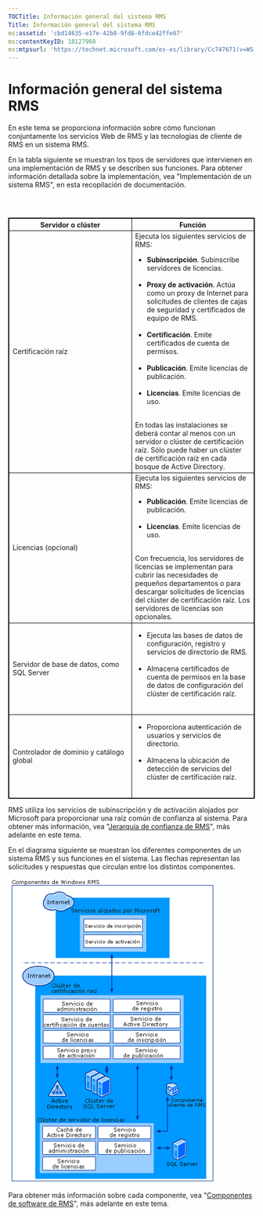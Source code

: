 ```yaml
---
TOCTitle: Información general del sistema RMS
Title: Información general del sistema RMS
ms:assetid: 'cbd14635-e17e-42b8-9fd8-6fdce42ffe07'
ms:contentKeyID: 18127960
ms:mtpsurl: 'https://technet.microsoft.com/es-es/library/Cc747671(v=WS.10)'
---
```


Información general del sistema RMS
===================================

En este tema se proporciona información sobre cómo funcionan conjuntamente los servicios Web de RMS y las tecnologías de cliente de RMS en un sistema RMS.

En la tabla siguiente se muestran los tipos de servidores que intervienen en una implementación de RMS y se describen sus funciones. Para obtener información detallada sobre la implementación, vea "Implementación de un sistema RMS", en esta recopilación de documentación.

###  

 
<p> </p>
<table style="border:1px solid black;">
<colgroup>
<col width="50%" />
<col width="50%" />
</colgroup>
<thead>
<tr class="header">
<th style="border:1px solid black;" >Servidor o clúster</th>
<th style="border:1px solid black;" >Función</th>
</tr>
</thead>
<tbody>
<tr class="odd">
<td style="border:1px solid black;">Certificación raíz</td>
<td style="border:1px solid black;">Ejecuta los siguientes servicios de RMS:
<ul>
<li><strong>Subinscripción</strong>. Subinscribe servidores de licencias.<br />
<br />
</li>
<li><strong>Proxy de activación</strong>. Actúa como un proxy de Internet para solicitudes de clientes de cajas de seguridad y certificados de equipo de RMS.<br />
<br />
</li>
<li><strong>Certificación</strong>. Emite certificados de cuenta de permisos.<br />
<br />
</li>
<li><strong>Publicación</strong>. Emite licencias de publicación.<br />
<br />
</li>
<li><strong>Licencias</strong>. Emite licencias de uso.<br />
<br />
</li>
</ul>
En todas las instalaciones se deberá contar al menos con un servidor o clúster de certificación raíz. Sólo puede haber un clúster de certificación raíz en cada bosque de Active Directory.</td>
</tr>
<tr class="even">
<td style="border:1px solid black;">Licencias (opcional)</td>
<td style="border:1px solid black;">Ejecuta los siguientes servicios de RMS:
<ul>
<li><strong>Publicación</strong>. Emite licencias de publicación.<br />
<br />
</li>
<li><strong>Licencias</strong>. Emite licencias de uso.<br />
<br />
</li>
</ul>
Con frecuencia, los servidores de licencias se implementan para cubrir las necesidades de pequeños departamentos o para descargar solicitudes de licencias del clúster de certificación raíz. Los servidores de licencias son opcionales.</td>
</tr>
<tr class="odd">
<td style="border:1px solid black;">Servidor de base de datos, como SQL Server</td>
<td style="border:1px solid black;"><ul>
<li>Ejecuta las bases de datos de configuración, registro y servicios de directorio de RMS.<br />
<br />
</li>
<li>Almacena certificados de cuenta de permisos en la base de datos de configuración del clúster de certificación raíz.<br />
<br />
</li>
</ul></td>
</tr>
<tr class="even">
<td style="border:1px solid black;">Controlador de dominio y catálogo global</td>
<td style="border:1px solid black;"><ul>
<li>Proporciona autenticación de usuarios y servicios de directorio.<br />
<br />
</li>
<li>Almacena la ubicación de detección de servicios del clúster de certificación raíz.<br />
<br />
</li>
</ul></td>
</tr>
</tbody>
</table>
 

RMS utiliza los servicios de subinscripción y de activación alojados por Microsoft para proporcionar una raíz común de confianza al sistema. Para obtener más información, vea "[Jerarquía de confianza de RMS](https://technet.microsoft.com/2d44182f-a653-4383-aba1-dade53f7cf9a)", más adelante en este tema.

En el diagrama siguiente se muestran los diferentes componentes de un sistema RMS y sus funciones en el sistema. Las flechas representan las solicitudes y respuestas que circulan entre los distintos componentes.

![](images/Cc747671.29138741-d45c-459b-8ead-b9bc3f708dd5(WS.10).gif)

Para obtener más información sobre cada componente, vea "[Componentes de software de RMS](https://technet.microsoft.com/e38a840e-f390-48fd-8354-50108a64f5ca)", más adelante en este tema.
